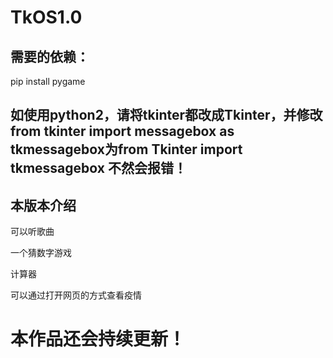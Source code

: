 # TkOS1.0


## 需要的依赖：

pip install pygame


## 如使用python2，请将tkinter都改成Tkinter，并修改from tkinter import messagebox as tkmessagebox为from Tkinter import tkmessagebox 不然会报错！

## 本版本介绍

可以听歌曲

一个猜数字游戏

计算器

可以通过打开网页的方式查看疫情

# 本作品还会持续更新！
